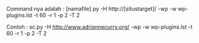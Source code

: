 Command nya adalah :
[namafile].py -H http://[situstarget]/ -wp -w wp-plugins.lst -t 60 -r 1 -p 2 -T 2

Contoh : 
sc.py -H http://www.adriannecurry.org/ -wp -w wp-plugins.lst -t 60 -r 1 -p 2 -T 2
